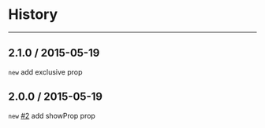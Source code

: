 # History
----

## 2.1.0 / 2015-05-19

`new` add exclusive prop

## 2.0.0 / 2015-05-19

`new` [#2](https://github.com/react-component/css-transition-group/issues/2) add showProp prop